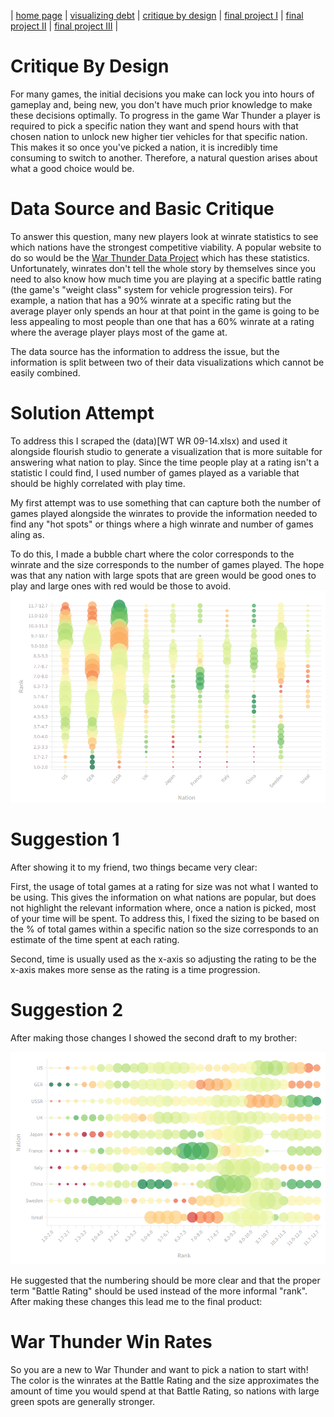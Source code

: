 | [home page](https://tcanchii.github.io/Telling-Stories-Repository/) | [visualizing debt](visualizing-government-debt) | [critique by design](critique-by-design) | [final project I](final-project-part-one) | [final project II](final-project-part-two) | [final project III](final-project-part-three) |

# Critique By Design

For many games, the initial decisions you make can lock you into hours of gameplay and, being new, you don't have much prior knowledge to make these decisions optimally. To progress in the game War Thunder a player is required to pick a specific nation they want and spend hours with that chosen nation to unlock new higher tier vehicles for that specific nation. This makes it so once you've picked a nation, it is incredibly time consuming to switch to another. Therefore, a natural question arises about what a good choice would be.

# Data Source and Basic Critique
To answer this question, many new players look at winrate statistics to see which nations have the strongest competitive viability. A popular website to do so would be the [War Thunder Data Project](https://wt.controlnet.space/) which has these statistics. Unfortunately, winrates don't tell the whole story by themselves since you need to also know how much time you are playing at a specific battle rating \(the game's "weight class" system for vehicle progression teirs\). For example, a nation that has a 90% winrate at a specific rating but the average player only spends an hour at that point in the game is going to be less appealing to most people than one that has a 60% winrate at a rating where the average player plays most of the game at. 

The data source has the information to address the issue, but the information is split between two of their data visualizations which cannot be easily combined.

# Solution Attempt

To address this I scraped the (data)[WT WR 09-14.xlsx) and used it alongside flourish studio to generate a visualization that is more suitable for answering what nation to play. Since the time people play at a rating isn't a statistic I could find, I used number of games played as a variable that should be highly correlated with play time. 

My first attempt was to use something that can capture both the number of games played alongside the winrates to provide the information needed to find any "hot spots" or things where a high winrate and number of games aling as. 

To do this, I made a bubble chart where the color corresponds to the winrate and the size corresponds to the number of games played. The hope was that any nation with large spots that are green would be good ones to play and large ones with red would be those to avoid.
![image](Project2Draft1.png)

# Suggestion 1

After showing it to my friend, two things became very clear:

First, the usage of total games at a rating for size was not what I wanted to be using. This gives the information on what nations are popular, but does not highlight the relevant information where, once a nation is picked, most of your time will be spent. To address this, I fixed the sizing to be based on the % of total games within a specific nation so the size corresponds to an estimate of the time spent at each rating.

Second, time is usually used as the x-axis so adjusting the rating to be the x-axis makes more sense as the rating is a time progression. 

# Suggestion 2
After making those changes I showed the second draft to my brother:

![image](Project2Draft2.png)

He suggested that the numbering should be more clear and that the proper term "Battle Rating" should be used instead of the more informal "rank". After making these changes this lead me to the final product:

# War Thunder Win Rates
So you are a new to War Thunder and want to pick a nation to start with! The color is the winrates at the Battle Rating and the size approximates the amount of time you would spend at that Battle Rating, so nations with large green spots are generally stronger.
<div class="flourish-embed flourish-scatter" data-src="visualisation/15061854"><script src="https://public.flourish.studio/resources/embed.js"></script></div>
